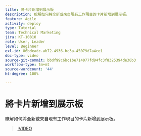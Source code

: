 ```yaml
---
title: 將卡片新增到展示板
description: 瞭解如何將全新或來自現有工作現目的卡片新增到展示板。
feature: Agile
activity: deploy
type: Tutorial
team: Technical Marketing
jira: KT-10810
role: User, Leader
level: Beginner
exl-id: 86bdeadc-ab72-4936-bc3a-45079d7a4ce1
doc-type: video
source-git-commit: bbdf99c6bc1be714077fd94fc3f8325394de36b3
workflow-type: tm+mt
source-wordcount: '44'
ht-degree: 100%

---
```


# 將卡片新增到展示板

瞭解如何將全新或來自現有工作現目的卡片新增到展示板。

>[!VIDEO](https://video.tv.adobe.com/v/346617/?quality=12&learn=on&enablevpops=1)
